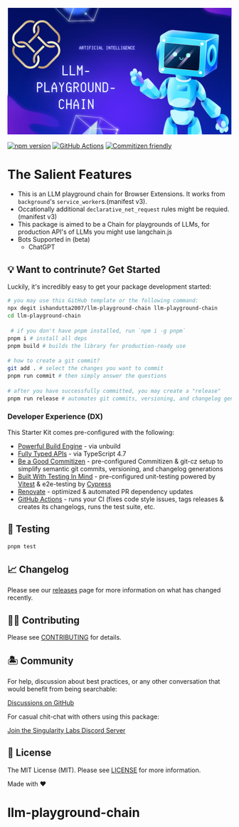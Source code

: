 <p align="center"><img src=".github/art/cover_ts_starter.png" alt="Social Card of TypeScript Starter"></p>

[![npm version][npm-version-src]][npm-version-href]
[![GitHub Actions][github-actions-src]][github-actions-href]
[![Commitizen friendly](https://img.shields.io/badge/commitizen-friendly-brightgreen.svg)](http://commitizen.github.io/cz-cli/)
<!-- [![npm downloads][npm-downloads-src]][npm-downloads-href] -->
<!-- [![Codecov][codecov-src]][codecov-href] -->

# The Salient Features

- This is an LLM playground chain for Browser Extensions. It works from `background`'s `service_worker`s.(manifest v3).
- Occationally additional `declarative_net_request` rules might be requied.(manifest v3)
- This package is aimed to be a Chain for playgrounds of LLMs, for production API's of LLMs you might use langchain.js
- Bots Supported in (beta)
  - ChatGPT
## 💡 Want to contrinute? Get Started

Luckily, it's incredibly easy to get your package development started:

```bash
# you may use this GitHub template or the following command:
npx degit ishandutta2007/llm-playground-chain llm-playground-chain
cd llm-playground-chain

 # if you don't have pnpm installed, run `npm i -g pnpm`
pnpm i # install all deps
pnpm build # builds the library for production-ready use

# how to create a git commit?
git add . # select the changes you want to commit
pnpm run commit # then simply answer the questions

# after you have successfully committed, you may create a "release"
pnpm run release # automates git commits, versioning, and changelog generations
```

### Developer Experience (DX)

This Starter Kit comes pre-configured with the following:

- [Powerful Build Engine](https://github.com/unjs/unbuild) - via unbuild
- [Fully Typed APIs](https://www.typescriptlang.org/) - via TypeScript 4.7
- [Be a Good Commitizen](https://www.npmjs.com/package/git-cz) - pre-configured Commitizen & git-cz setup to simplify semantic git commits, versioning, and changelog generations
- [Built With Testing In Mind](https://github.com/vitest-dev/vitest) - pre-configured unit-testing powered by [Vitest](https://github.com/vitest-dev/vitest) & e2e-testing by [Cypress](https://cypress.io/)
- [Renovate](https://renovatebot.com/) - optimized & automated PR dependency updates
- [GitHub Actions](https://github.com/features/actions) - runs your CI (fixes code style issues, tags releases & creates its changelogs, runs the test suite, etc.

## 🧪 Testing

```bash
pnpm test
```

## 📈 Changelog

Please see our [releases](https://github.com/meemalabs/ts-starter/releases) page for more information on what has changed recently.

## 💪🏼 Contributing

Please see [CONTRIBUTING](.github/CONTRIBUTING.md) for details.

## 🏝 Community

For help, discussion about best practices, or any other conversation that would benefit from being searchable:

[Discussions on GitHub](https://github.com/ishandutta2007/llm-playground-chain/discussions)

For casual chit-chat with others using this package:

[Join the Singularity Labs Discord Server](https://discord.com/invite/jc4xtF58Ve)
## 📄 License

The MIT License (MIT). Please see [LICENSE](LICENSE.md) for more information.

Made with ❤️

<!-- Badges -->
[npm-version-src]: https://img.shields.io/npm/v/llm-playground-chain?style=flat-square
[npm-version-href]: https://npmjs.com/package/llm-playground-chain

[npm-downloads-src]: https://img.shields.io/npm/dm/llm-playground-chain?style=flat-square
[npm-downloads-href]: https://npmjs.com/package/llm-playground-chain

[github-actions-src]: https://img.shields.io/github/workflow/status/ishandutta2007/llm-playground-chain/CI/main?style=flat-square
[github-actions-href]: https://github.com/ishandutta2007/llm-playground-chain/actions?query=workflow%3Aci

<!-- [codecov-src]: https://img.shields.io/codecov/c/gh/ishandutta2007/llm-playground-chain/main?style=flat-square
[codecov-href]: https://codecov.io/gh/ishandutta2007/llm-playground-chain -->
# llm-playground-chain
